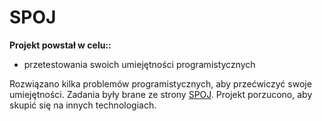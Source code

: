 SPOJ
====

**Projekt powstał w celu::**

- przetestowania swoich umiejętności programistycznych

Rozwiązano kilka problemów programistycznych, aby przećwiczyć swoje umiejętności. Zadania były brane ze strony
[SPOJ](https://pl.spoj.com/). Projekt porzucono, aby skupić się na innych technologiach. 
